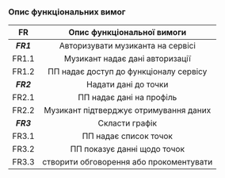 ### Опис функціональних вимог

|     FR    |              Опис функціональної вимоги             |
|:---------:|:---------------------------------------------------:|
| **_FR1_** |          Авторизувати  музиканта на сервісі         |
|   FR1.1   |           Музикант  надає дані авторизації          |
|   FR1.2   |        ПП надає доступ до функціоналу сервісу       |
| **_FR2_** |              Надати дані до точки                   |
|   FR2.1   | ПП надає дані на профіль                            |
|   FR2.2   |          Музикант підтверджує отримування даних     |
| **_FR3_** |                    Скласти графік                   |
|   FR3.1   |                 ПП надає список точок               |
|   FR3.2   |        ПП показує данні щодо точок                  |
|   FR3.3   |        створити обговорення або прокоментувати      |